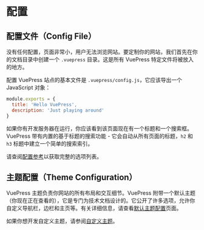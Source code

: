 # 配置

## 配置文件（Config File）

没有任何配置，页面非常小，用户无法浏览网站。要定制你的网站，我们首先在你的文档目录中创建一个 `.vuepress` 目录。这是所有 VuePress 特定文件将被放入的地方。

配置 VuePress 站点的基本文件是 `.vuepress/config.js`，它应该导出一个 JavaScript 对象：

``` js
module.exports = {
  title: 'Hello VuePress',
  description: 'Just playing around'
}
```

如果你有开发服务器在运行，你应该看到该页面现在有一个标题和一个搜索框。VuePress 带有内置的基于标题的搜索功能 - 它会自动从所有页面的标题，`h2` 和 `h3` 标题中建立一个简单的搜索索引。

请查阅[配置参考](../config/)以获取完整的选项列表。

## 主题配置（Theme Configuration）

VuePress 主题负责你网站的所有布局和交互细节。VuePress 附带一个默认主题（你现在正在查看的），它是专门为技术文档设计的。它公开了许多选项，允许你自定义导航栏，边栏和主页等。有关详细信息，请查看[默认主题配置](../default-theme-config/)页面。

如果你想开发自定义主题，请参阅[自定义主题](./custom-themes.md)。
